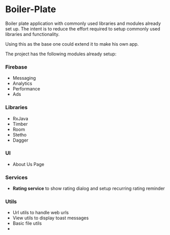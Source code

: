 # Boiler-Plate

Boiler plate application with commonly used libraries and modules already set up. The intent is to reduce the effort required to setup commonly used libraries and functionality. 

Using this as the base one could extend it to make his own app. 

The project has the following modules already setup: 

### Firebase 

- Messaging
- Analytics 
- Performance
- Ads

### Libraries
- RxJava
- Timber
- Room
- Stetho
- Dagger

### UI

- About Us Page

### Services

- **Rating service** to show rating dialog and setup recurring rating reminder

### Utils

- Url utils to handle web urls
- View utils to display toast messages
- Basic file utils
- 

